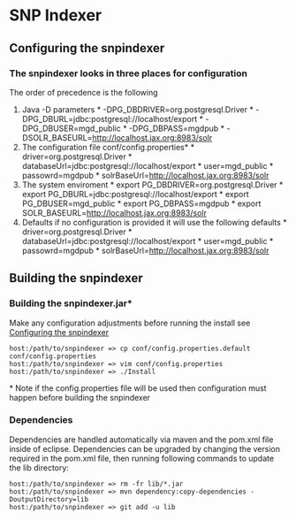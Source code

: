 # SNP Indexer

## Configuring the snpindexer

### The snpindexer looks in three places for configuration
The order of precedence is the following

  1. Java -D parameters
    * -DPG_DBDRIVER=org.postgresql.Driver
    * -DPG_DBURL=jdbc:postgresql://localhost/export
    * -DPG_DBUSER=mgd\_public
    * -DPG_DBPASS=mgdpub
    * -DSOLR_BASEURL=http://localhost.jax.org:8983/solr
  2. The configuration file conf/config.properties*
    * driver=org.postgresql.Driver
    * databaseUrl=jdbc:postgresql://localhost/export
    * user=mgd_public
    * passowrd=mgdpub
    * solrBaseUrl=http://localhost.jax.org:8983/solr
  3. The system enviroment
    * export PG\_DBDRIVER=org.postgresql.Driver
    * export PG\_DBURL=jdbc:postgresql://localhost/export
    * export PG\_DBUSER=mgd\_public
    * export PG\_DBPASS=mgdpub
    * export SOLR_BASEURL=http://localhost.jax.org:8983/solr
  4. Defaults if no configuration is provided it will use the following defaults
    * driver=org.postgresql.Driver
    * databaseUrl=jdbc:postgresql://localhost/export
    * user=mgd_public
    * passowrd=mgdpub
    * solrBaseUrl=http://localhost.jax.org:8983/solr


 

## Building the snpindexer

### Building the snpindexer.jar*

Make any configuration adjustments before running the install see [Configuring the snpindexer](#Configuring-the-snpindexer)

	host:/path/to/snpindexer => cp conf/config.properties.default conf/config.properties
	host:/path/to/snpindexer => vim conf/config.properties
	host:/path/to/snpindexer => ./Install
	
\* Note if the config.properties file will be used then configuration must happen before building the snpindexer

### Dependencies

Dependencies are handled automatically via maven and the pom.xml file inside of eclipse. Dependencies can be upgraded by changing the version required in the pom.xml file, then running following commands to update the lib directory:

	host:/path/to/snpindexer => rm -fr lib/*.jar
	host:/path/to/snpindexer => mvn dependency:copy-dependencies -DoutputDirectory=lib
	host:/path/to/snpindexer => git add -u lib



